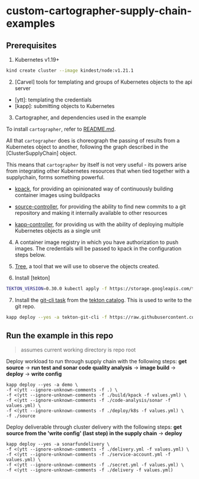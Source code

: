 # custom-cartographer-supply-chain-examples

## Prerequisites

1. Kubernetes v1.19+

```bash
kind create cluster --image kindest/node:v1.21.1
```

2. [Carvel] tools for templating and groups of Kubernetes objects to the api
   server

  - [ytt]: templating the credentials
  - [kapp]: submitting objects to Kubernetes

3. Cartographer, and dependencies used in the example

To install `cartographer`, refer to [README.md](../../README.md).

All that `cartographer` does is choreograph the passing of results from a
Kubernetes object to another, following the graph described in the
[ClusterSupplyChain] object.

This means that `cartographer` by itself is not very useful - its powers arise
from integrating other Kubernetes resources that when tied together with a
supplychain, forms something powerful.

- [kpack](https://github.com/pivotal/kpack/blob/main/docs/install.md),
  for providing an opinionated way of continuously building container
  images using buildpacks

- [source-controller](https://fluxcd.io/docs/gitops-toolkit/source-watcher/#install-flux),
  for providing the ability to find new commits to a git
  repository and making it internally available to other resources

- [kapp-controller](https://carvel.dev/kapp-controller/docs/latest/install/),
  for providing us with the ability of deploying multiple
  Kubernetes objects as a single unit

4. A container image registry in which you have authorization to push images. The
  credentials will be passed to kpack in the configuration steps below.

5. [Tree](https://github.com/ahmetb/kubectl-tree), a tool that we will use to observe the objects created.

6. Install [tekton]

```bash
TEKTON_VERSION=0.30.0 kubectl apply -f https://storage.googleapis.com/tekton-releases/pipeline/previous/v$TEKTON_VERSION/release.yaml
```

7. Install the [git-cli task](https://github.com/tektoncd/catalog/tree/main/task/git-cli/0.2) from the
  [tekton catalog](https://github.com/tektoncd/catalog). This is used to write to the git repo.

```bash
kapp deploy --yes -a tekton-git-cli -f https://raw.githubusercontent.com/tektoncd/catalog/main/task/git-cli/0.2/git-cli.yaml
```

## Run the example in this repo 
> assumes current working directory is repo root

Deploy workload to run through supply chain with the following steps: **get source** &rarr; **run test and sonar code quality analysis** &rarr; **image build** &rarr; **deploy** &rarr; **write config**
```
kapp deploy --yes -a demo \
-f <(ytt --ignore-unknown-comments -f .) \
-f <(ytt --ignore-unknown-comments -f ./build/kpack -f values.yml) \
-f <(ytt --ignore-unknown-comments -f ./code-analysis/sonar -f values.yml) \
-f <(ytt --ignore-unknown-comments -f ./deploy/k8s -f values.yml) \
-f ./source
```
Deploy deliverable through cluster delivery with the following steps: **get source from the 'write config' (last step) in the supply chain** &rarr; **deploy**
```
kapp deploy --yes -a sonarfundelivery \
-f <(ytt --ignore-unknown-comments -f ./delivery.yml -f values.yml) \
-f <(ytt --ignore-unknown-comments -f ./service-account.yml -f values.yml) \
-f <(ytt --ignore-unknown-comments -f ./secret.yml -f values.yml) \
-f <(ytt --ignore-unknown-comments -f ./delivery -f values.yml)
```

